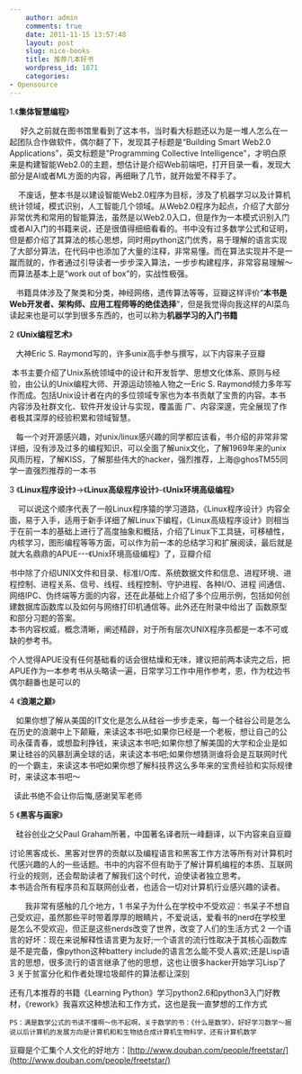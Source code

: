 ```yaml
---
    author: admin
    comments: true
    date: 2011-11-15 13:57:48
    layout: post
    slug: nice-books
    title: 推荐几本好书
    wordpress_id: 1871
    categories:
- Opensource
---
```


1.《**集体智慧编程**》

     好久之前就在图书馆里看到了这本书，当时看大标题还以为是一堆人怎么在一起团队合作做软件，偶尔翻了下，发现其子标题是“Building Smart Web2.0 Applications”，英文标题是"Programming Collective Intelligence"，才明白原来是构建智能Web2.0的主题，想估计是介绍Web前端吧，打开目录一看，发现大部分是AI或者ML方面的内容，再细瞅了几节，就开始爱不释手了。

    不废话，整本书是以建设智能Web2.0程序为目标，涉及了机器学习以及计算机统计领域，模式识别，人工智能几个领域。从Web2.0程序为起点，介绍了大部分非常优秀和常用的智能算法，虽然是以Web2.0入口，但是作为一本模式识别入门或者AI入门的书籍来说，还是很值得细细看看的。书中没有过多数学公式和证明，但是都介绍了其算法的核心思想，同时用python这门优秀，易于理解的语言实现了大部分算法，在代码中也添加了大量的注释，非常易懂。而在算法实现并不是一蹴而就的，作者通过引导读者一步步深入算法，一步步构建程序，非常容易理解～而算法基本上是“work out of box”的，实战性极强。

   书籍具体涉及了聚类和分类，神经网络，遗传算法等等，豆瓣这样评价“**本书是Web开发者、架构师、应用工程师等的绝佳选择**”，但是我觉得向我这样的AI菜鸟读起来也是可以学到很多东西的，也可以称为**机器学习的入门书籍**

2 《**Unix编程艺术**》

   大神Eric S. Raymond写的，许多unix高手参与撰写，以下内容来子豆瓣

 本书主要介绍了Unix系统领域中的设计和开发哲学、思想文化体系、原则与经验，由公认的Unix编程大师、开源运动领袖人物之一Eric S. Raymond倾力多年写作而成。包括Unix设计者在内的多位领域专家也为本书贡献了宝贵的内容。本书内容涉及社群文化、软件开发设计与实现，覆盖面 广、内容深邃，完全展现了作者极其深厚的经验积累和领域智慧。

   每一个对开源感兴趣，对unix/linux感兴趣的同学都应该看，书介绍的非常非常详细，没有涉及过多的编程知识，可以全面了解unix文化，了解1969年来的unix风雨历程，了解KISS，了解那些伟大的hacker，强烈推荐，上海@ghosTM55同学一直强烈推荐的一本书

3 《**Linux程序设计**》->《**Linux高级程序设计**》-《**Unix环境高级编程**》

    可以说这个顺序代表了一般Linux程序猿的学习道路，《Linux程序设计》内容全面，易于入手，适用于新手详细了解Linux下编程，《Linux高级程序设计》则相当于在前一本的基础上进行了高度抽象和概括，介绍了Linux下工具链，可移植性，内核学习，图形编程等等方面，可以作为前一本的总结学习和扩展阅读，最后就是就大名鼎鼎的APUE---《Unix环境高级编程》了，豆瓣介绍

书中除了介绍UNIX文件和目录、标准I/O库、系统数据文件和信息、进程环境、进程控制、进程关系、信号、线程、线程控制、守护进程、各种I/O、进程 间通信、网络IPC、伪终端等方面的内容，还在此基础上介绍了多个应用示例，包括如何创建数据库函数库以及如何与网络打印机通信等。此外还在附录中给出了 函数原型和部分习题的答案。  
本书内容权威，概念清晰，阐述精辟，对于所有层次UNIX程序员都是一本不可或缺的参考书。

个人觉得APUE没有任何基础看的话会很枯燥和无味，建议把前两本读完之后，把APUE作为一本参考书从头略读一遍，日常学习工作中用作参考，恩，作为枕边书偶尔翻番也是可以的

4 《**浪潮之巅**》

   如果你想了解从美国的IT文化是怎么从硅谷一步步走来，每一个硅谷公司是怎么在历史的浪潮中上下颠簸，来读这本书吧;如果你已经是一个老板，想让自己的公司永葆青春，或想盈利挣钱，来读这本书吧;如果你想了解美国的大学和企业是如果让硅谷的风暴刮满全球的话，来读这本书吧;如果你想猜测谁将会是互联网时代的一个霸主，来读这本书吧如果你想了解科技界这么多年来的宝贵经验和实际规律时，来读这本书吧～

  读此书绝不会让你后悔,感谢吴军老师

5 《**黑客与画家**》

   硅谷创业之父Paul Graham所著，中国著名译者阮一峰翻译，以下内容来自豆瓣

讨论黑客成长、黑客对世界的贡献以及编程语言和黑客工作方法等所有对计算机时代感兴趣的人的一些话题。书中的内容不但有助于了解计算机编程的本质、互联网行业的规则，还会帮助读者了解我们这个时代，迫使读者独立思考。  
本书适合所有程序员和互联网创业者，也适合一切对计算机行业感兴趣的读者。

       我非常有感触的几个地方，1 书呆子为什么在学校中不受欢迎：书呆子不想自己受欢迎，虽然那些平时带着厚厚的眼睛片，不爱说话，爱看书的nerd在学校里是怎么不受欢迎，但正是这些nerds改变了世界，改变了人们的生活方式 2 一个语言的好坏：现在来说解释性语言更为友好;一个语言的流行性取决于其核心函数库是不是完备，像python这种battery include的语言怎么能不受人喜欢;还是Lisp语言的思想，很多流行的语言继承了他的思想，这也让很多hacker开始学习Lisp了 3 关于贫富分化和作者处理垃圾邮件的算法都让深刻

还有几本推荐的书籍《Learning Python》学习python2.6和python3入门好教材，《rework》我喜欢这种想法和工作方式，这也是我一直梦想的工作方式

    PS：满是数学公式的书读不懂啊～伤不起啊，关于数学的书：《什么是数学》，好好学习数学～据说以后计算机的发展方向是计算机和和生物结合成计算机生物科学，还有计算机数学

豆瓣是个汇集个人文化的好地方：[http://www.douban.com/people/freetstar/](http://www.douban.com/people/freetstar/)
